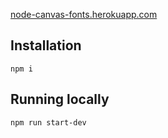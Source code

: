 [node-canvas-fonts.herokuapp.com](node-canvas-fonts.herokuapp.com)

## Installation

`npm i`

## Running locally

`npm run start-dev`
